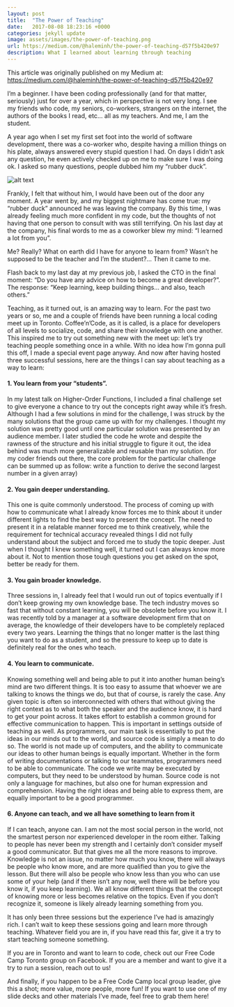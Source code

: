 ```yaml
---
layout: post
title:  "The Power of Teaching"
date:   2017-08-08 18:23:16 +0000
categories: jekyll update
image: assets/images/the-power-of-teaching.png
url: https://medium.com/@haleminh/the-power-of-teaching-d57f5b420e97
description: What I learned about learning through teaching
---
```


This article was originally published on my Medium at: https://medium.com/@haleminh/the-power-of-teaching-d57f5b420e97

I’m a beginner. I have been coding professionally (and for that matter, seriously) just for over a year, which in perspective is not very long. I see my friends who code, my seniors, co-workers, strangers on the internet, the authors of the books I read, etc… all as my teachers. And me, I am the student.

A year ago when I set my first set foot into the world of software development, there was a co-worker who, despite having a million things on his plate, always answered every stupid question I had. On days I didn’t ask any question, he even actively checked up on me to make sure I was doing ok. I asked so many questions, people dubbed him my “rubber duck”.

![alt text](http://www.reactiongifs.com/r/banana.gif "Minion banana")

Frankly, I felt that without him, I would have been out of the door any moment. A year went by, and my biggest nightmare has come true: my “rubber duck” announced he was leaving the company. By this time, I was already feeling much more confident in my code, but the thoughts of not having that one person to consult with was still terrifying. On his last day at the company, his final words to me as a coworker blew my mind: “I learned a lot from you”.

Me? Really? What on earth did I have for anyone to learn from? Wasn’t he supposed to be the teacher and I’m the student?… Then it came to me.

Flash back to my last day at my previous job, I asked the CTO in the final moment: “Do you have any advice on how to become a great developer?”. The response: “Keep learning, keep building things… and also, teach others.”

Teaching, as it turned out, is an amazing way to learn. For the past two years or so, me and a couple of friends have been running a local coding meet up in Toronto. Coffee’n’Code, as it is called, is a place for developers of all levels to socialize, code, and share their knowledge with one another. This inspired me to try out something new with the meet up: let’s try teaching people something once in a while. With no idea how I’m gonna pull this off, I made a special event page anyway. And now after having hosted three successful sessions, here are the things I can say about teaching as a way to learn:

#### 1. You learn from your “students”.
In my latest talk on Higher-Order Functions, I included a final challenge set to give everyone a chance to try out the concepts right away while it’s fresh. Although I had a few solutions in mind for the challenge, I was struck by the many solutions that the group came up with for my challenges. I thought my solution was pretty good until one particular solution was presented by an audience member. I later studied the code he wrote and despite the rawness of the structure and his initial struggle to figure it out, the idea behind was much more generalizable and reusable than my solution. (for my coder friends out there, the core problem for the particular challenge can be summed up as follow: write a function to derive the second largest number in a given array)

#### 2. You gain deeper understanding.
This one is quite commonly understood. The process of coming up with how to communicate what I already know forces me to think about it under different lights to find the best way to present the concept. The need to present it in a relatable manner forced me to think creatively, while the requirement for technical accuracy revealed things I did not fully understand about the subject and forced me to study the topic deeper. Just when I thought I knew something well, it turned out I can always know more about it. Not to mention those tough questions you get asked on the spot, better be ready for them.

#### 3. You gain broader knowledge.
Three sessions in, I already feel that I would run out of topics eventually if I don’t keep growing my own knowledge base. The tech industry moves so fast that without constant learning, you will be obsolete before you know it. I was recently told by a manager at a software development firm that on average, the knowledge of their developers have to be completely replaced every two years. Learning the things that no longer matter is the last thing you want to do as a student, and so the pressure to keep up to date is definitely real for the ones who teach.

#### 4. You learn to communicate.
Knowing something well and being able to put it into another human being’s mind are two different things. It is too easy to assume that whoever we are talking to knows the things we do, but that of course, is rarely the case. Any given topic is often so interconnected with others that without giving the right context as to what both the speaker and the audience know, it is hard to get your point across. It takes effort to establish a common ground for effective communication to happen. 
This is important in settings outside of teaching as well. As programmers, our main task is essentially to put the ideas in our minds out to the world, and source code is simply a mean to do so. The world is not made up of computers, and the ability to communicate our ideas to other human beings is equally important. Whether in the form of writing documentations or talking to our teammates, programmers need to be able to communicate. The code we write may be executed by computers, but they need to be understood by human. Source code is not only a language for machines, but also one for human expression and comprehension. Having the right ideas and being able to express them, are equally important to be a good programmer.

#### 6. Anyone can teach, and we all have something to learn from it
If I can teach, anyone can. I am not the most social person in the world, not the smartest person nor experienced developer in the room either. Talking to people has never been my strength and I certainly don’t consider myself a good communicator. But that gives me all the more reasons to improve. Knowledge is not an issue, no matter how much you know, there will always be people who know more, and are more qualified than you to give the lesson. But there will also be people who know less than you who can use some of your help (and if there isn’t any now, well there will be before you know it, if you keep learning). We all know different things that the concept of knowing more or less becomes relative on the topics. Even if you don’t recognize it, someone is likely already learning something from you.

It has only been three sessions but the experience I’ve had is amazingly rich. I can’t wait to keep these sessions going and learn more through teaching. Whatever field you are in, if you have read this far, give it a try to start teaching someone something.

If you are in Toronto and want to learn to code, check out our Free Code Camp Toronto group on Facebook. If you are a member and want to give it a try to run a session, reach out to us!

And finally, if you happen to be a Free Code Camp local group leader, give this a shot; more value, more people, more fun! If you want to use one of my slide decks and other materials I’ve made, feel free to grab them here!
